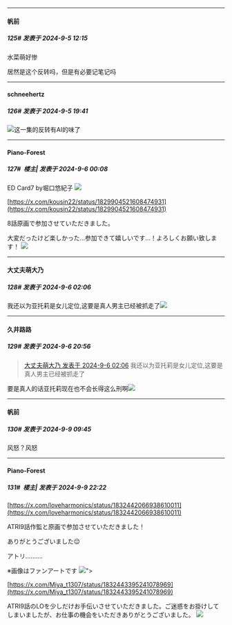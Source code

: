 ﻿
*****

####  帆前  
##### 125#       发表于 2024-9-5 12:15

水菜萌好惨

居然是这个反转吗，但是有必要记笔记吗


*****

####  schneehertz  
##### 126#       发表于 2024-9-5 19:41

<img src="https://static.saraba1st.com/image/smiley/face2017/068.png" referrerpolicy="no-referrer">这一集的反转有AI的味了


*****

####  Piano-Forest  
##### 127#         楼主| 发表于 2024-9-6 00:08

ED Card7 by堀口悠紀子
<img src="https://p.sda1.dev/19/faac93ecb13ce4b52513abfd9d9f9868/20240906_000654.jpg" referrerpolicy="no-referrer">

[https://x.com/kousin22/status/1829904521608474931](https://x.com/kousin22/status/1829904521608474931)

8話原画で参加させていただきました。

大変だったけど楽しかった…参加できて嬉しいです…！よろしくお願い致します！
<img src="https://p.sda1.dev/19/5de2d704121c474320d19a13ef5f4a20/20240906_000211.jpg" referrerpolicy="no-referrer">


*****

####  大丈夫萌大乃  
##### 128#       发表于 2024-9-6 02:06

我还以为亚托莉是女儿定位,这要是真人男主已经被抓走了<img src="https://static.saraba1st.com/image/smiley/face2017/067.png" referrerpolicy="no-referrer">


*****

####  久井路路  
##### 129#       发表于 2024-9-6 20:56

<blockquote><a href="httphttps://bbs.saraba1st.com/2b/forum.php?mod=redirect&amp;goto=findpost&amp;pid=66126223&amp;ptid=2086581" target="_blank">大丈夫萌大乃 发表于 2024-9-6 02:06</a>
我还以为亚托莉是女儿定位,这要是真人男主已经被抓走了</blockquote>
要是真人的话亚托莉现在也不会长得这么刑啊<img src="https://static.saraba1st.com/image/smiley/face2017/067.png" referrerpolicy="no-referrer">


*****

####  帆前  
##### 130#       发表于 2024-9-9 09:45

风怒？风怒


*****

####  Piano-Forest  
##### 131#         楼主| 发表于 2024-9-9 22:22

[https://x.com/loveharmonics/status/1832442066938610011](https://x.com/loveharmonics/status/1832442066938610011)

ATRI9話作監と原画で参加させていただきました！ 

ありがとうございました😌

アトリ..........

 ※画像はファンアートです
<img src="https://p.sda1.dev/19/b6c02d6b34b1019f0639881946563cfa/20240909_221924.jpg" referrerpolicy="no-referrer">">

[https://x.com/Miya_t1307/status/1832443395241078969](https://x.com/Miya_t1307/status/1832443395241078969)

ATRI9話のLOを少しだけお手伝いさせていただきました。ご迷惑をお掛けしてしまいましたが、お仕事の機会をいただきありがとうございました。
<img src="https://p.sda1.dev/19/73cdd5ccca7634c26df51792885c6d03/20240909_221932.jpg" referrerpolicy="no-referrer">

